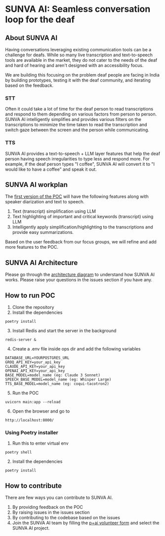 # SUNVA AI: Seamless conversation loop for the deaf

## About SUNVA AI

Having conversations leveraging existing communication tools can be a challenge for deafs. While so many live transcription and text-to-speech tools are available in the market, they do not cater to the needs of the deaf and hard of hearing and aren't designed with an accessibility focus. 

We are building this focusing on the problem deaf people are facing in India by building prototypes, testing it with the deaf community, and iterating based on the feedback.

### STT 

Often it could take a lot of time for the deaf person to read transcriptions and respond to them depending on various factors from person to person. SUNVA AI intelligently simplifies and provides various filters on the transcriptions to minimize the time taken to read the transcription and switch gaze between the screen and the person while communicating.

### TTS

SUNVA AI provides a text-to-speech + LLM layer features that help the deaf person having speech irregularities to type less and respond more. For example, if the deaf person types "I coffee", SUNVA AI will convert it to "I would like to have a coffee" and speak it out.


## SUNVA AI workplan 

The [first version of the POC](https://www.figma.com/proto/xK0fvVJL9wRWTkwdBeRu2U/Sunva.Ai?page-id=84%3A803&node-id=84-805&viewport=917%2C520%2C0.14&t=ZpNPT9hGNjHWzrqy-1&scaling=min-zoom&content-scaling=fixed&starting-point-node-id=84%3A805&show-proto-sidebar=1) will have the following features along with speaker diarization and text to speech. 

1. Text (transcript) simplification using LLM
2. Text highlighting of important and critical keywords (transcript) using LLM
3. Intelligently apply simplification/highlighting to the transcriptions and provide easy summarizations.

Based on the user feedback from our focus groups, we will refine and add more features to the POC.

## SUNVA AI Architecture

Please go through the [architecture diagram](https://www.figma.com/board/INrqk911VUw8uF29VrVnMw/Sunva-p1-flow-diagram?node-id=0-1&t=HF91DJzPwA6QnQT6-1) to understand how SUNVA AI works. Please raise your questions in the issues section if you have any.

## How to run POC

1. Clone the repository
2. Install the dependencies
```
poetry install
```
3. Install Redis and start the server in the background
```
redis-server &
```
4. Create a .env file inside ops dir and add the following variables
```
DATABASE_URL=YOURPOSTGRES_URL
GROQ_API_KEY=your_api_key
CLAUDE_API_KEY=your_api_key
OPENAI_API_KEY=your_api_key
BASE_MODEL=model_name (eg: Claude 3 Sonnet)
SPEECH_BASE_MODEL=model_name (eg: Whisper Large)
TTS_BASE_MODEL=model_name (eg: coqui-tacotron2)
```
5. Run the POC
```
uvicorn main:app --reload
```
6. Open the browser and go to
```
http://localhost:8000/
```

### Using Poetry installer

1. Run this to enter virtual env
```
poetry shell
```
2. Install the dependencies
```
poetry install
```

## How to contribute

There are few ways you can contribute to SUNVA AI.

1. By providing feedback on the POC
2. By raising issues in the issues section
3. By contributing to the codebase based on the issues
4. Join the SUNVA AI team by filling the [p+ai volunteer form](https://peopleplus.ai/volunteer) and select the SUNVA AI project.




